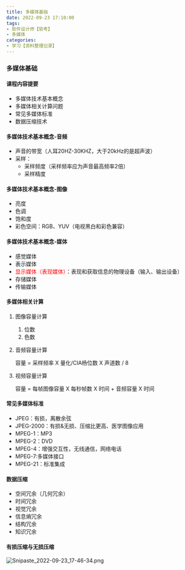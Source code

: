 ```yaml
---
title: 多媒体基础
date: 2022-09-23 17:10:00
tags:
- 软件设计师【软考】
- 多媒体
categories:
- 学习【资料整理记录】
---
```


### 多媒体基础

#### 课程内容提要

- 多媒体技术基本概念
- 多媒体相关计算问题
- 常见多媒体标准
- 数据压缩技术

#### 多媒体技术基本概念-音频

- 声音的带宽（人耳20HZ-30KHZ，大于20kHz的是超声波）
- 采样：
  - 采样频度（采样频率应为声音最高频率2倍）
  - 采样精度

#### 多媒体技术基本概念-图像

- 亮度
- 色调
- 饱和度
- 彩色空间：RGB、YUV（电视黑白和彩色兼容）

#### 多媒体技术基本概念-媒体

- 感觉媒体
- 表示媒体
- <font color=red>显示媒体（表现媒体）</font>：表现和获取信息的物理设备（输入、输出设备）
- 存储媒体
- 传输媒体

#### 多媒体相关计算

1. 图像容量计算

   1. 位数
   2. 色数

2. 音频容量计算

   容量 = 采样频率 X 量化/CIA杨位数 X 声道数 / 8

3. 视频容量计算

   容量 = 每帧图像容量 X 每秒帧数 X 时间 + 音频容量 X 时间

#### 常见多媒体标准

- JPEG：有损，离散余弦
- JPEG-2000：有损&无损、压缩比更高、医学图像应用
- MPEG-1：MP3
- MPEG-2：DVD
- MPEG-4：增强交互性，无线通信，网络电话
- MPEG-7:多媒体接口
- MPEG-21：标准集成

#### 数据压缩

- 空间冗余（几何冗余）
- 时间冗余
- 视觉冗余
- 信息熵冗余
- 结构冗余
- 知识冗余

#### 有损压缩与无损压缩

![Snipaste_2022-09-23_17-46-34.png](/img/软考/Snipaste_2022-09-23_17-46-34.png)